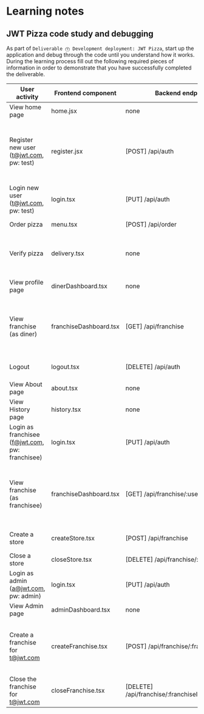 # Learning notes

## JWT Pizza code study and debugging

As part of `Deliverable ⓵ Development deployment: JWT Pizza`, start up the application and debug through the code until you understand how it works. During the learning process fill out the following required pieces of information in order to demonstrate that you have successfully completed the deliverable.

| User activity                                       | Frontend component | Backend endpoints | Database SQL |
| --------------------------------------------------- | ------------------ | ----------------- | ------------ |
| View home page                                      |    home.jsx                |          none         |          none    |
| Register new user<br/>(t@jwt.com, pw: test)         |           register.jsx         |             [POST] /api/auth      |    INSERT INTO user (name, email, password) VALUES (?, ?, ?)INSERT INTO userRole (userId, role, objectId) VALUES (?, ?, ?)          |
| Login new user<br/>(t@jwt.com, pw: test)            |          login.tsx          |      [PUT] /api/auth             |  INSERT INTO auth (token, userId) VALUES (?, ?)`, [token, userId]            |
| Order pizza                                         |   menu.tsx                 |          [POST] /api/order         |        SELECT * FROM menu      |
| Verify pizza                                        |    delivery.tsx                |     none              |       SELECT id, menuId, description, price FROM orderItem WHERE orderId=?`, [order.id]       |
| View profile page                                   |  dinerDashboard.tsx                  |         none          |       SELECT * FROM userRole WHERE userId=?      |
| View franchise<br/>(as diner)                       |      franchiseDashboard.tsx              |       [GET] /api/franchise            |       SELECT id, name FROM franchise   SELECT id, name FROM store WHERE franchiseId=?`, [franchise.id]     |
| Logout                                              |   logout.tsx                 |      [DELETE] /api/auth             |       DELETE FROM auth WHERE token=?`, [token]       |
| View About page                                     |     about.tsx               |           none        |        none      |
| View History page                                   |     history.tsx               |       none            |        none      |
| Login as franchisee<br/>(f@jwt.com, pw: franchisee) |     login.tsx               |     [PUT] /api/auth               |         INSERT INTO auth (token, userId) VALUES (?, ?)`, [token, userId]     |
| View franchise<br/>(as franchisee)                  |    franchiseDashboard.tsx                |      [GET] /api/franchise/:userId            |        SELECT u.id, u.name, u.email FROM userRole AS ur JOIN user AS u ON u.id=ur.userId WHERE ur.objectId=? AND ur.role='franchisee'      |
| Create a store                                      |      createStore.tsx              |      [POST] /api/franchise            |      INSERT INTO store (franchiseId, name) VALUES (?, ?)        |
| Close a store                                       |     closeStore.tsx               |          [DELETE]  /api/franchise/:franchiseId         |              |
| Login as admin<br/>(a@jwt.com, pw: admin)           |             login.tsx       |        [PUT] /api/auth            |         INSERT INTO auth (token, userId) VALUES (?, ?)`, [token, userId]     |
| View Admin page                                     |     adminDashboard.tsx                 |         none        |         none     |
| Create a franchise for t@jwt.com                    |    createFranchise.tsx                |        [POST] /api/franchise/:franchiseId/store            |        SELECT id, name FROM user WHERE email=?    INSERT INTO userRole (userId, role, objectId) VALUES (?, ?, ?)    |
| Close the franchise for t@jwt.com                   |     closeFranchise.tsx               |        [DELETE]  /api/franchise/:franchiseId/store/:storeId          |        DELETE FROM store WHERE franchiseId=? AND id=?      |
